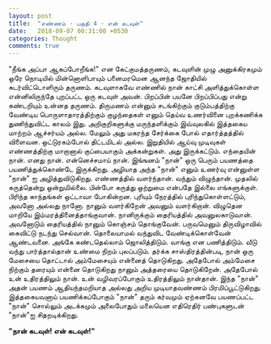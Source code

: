```yaml
---
layout: post
title:  "எண்ணம் - பகுதி 4 - என் கடவுள்"
date:   2018-09-07 00:31:00 +0530
categories: Thought
comments: true
---
```

"நீங்க அப்பா ஆகப்போறீங்க!" என கேட்குமத்தருணம், கடவுளின் முழு அனுக்கிரகமும் ஒரே நொடியில் மின்னொளிபாயும் பனைமரமென ஆனந்த ஜோதியில் சுடர்விட்டொளிரும் தருணம். கடவுளாகவே எண்ணில் நான் காட்சி அளித்துக்கொள்ள என்னிலிருந்தே புறப்பட்ட ஒரு கடவுள் அவன். பிறப்பின் பயனே பிறப்பிப்பது என்று கண்டறியும் உன்னத தருணம். திருமணம் என்னும் சடங்கிற்கும் குடும்பத்திற்கு வேண்டிய பொருளாதாரத்திற்கும் குழந்தைகள் எனும் தெய்வ உணர்வினை புறக்கணிக்க துணிந்துவிட்ட காலம் இது. அறிகுறிகளுக்கு மருந்தளிக்கும் இவ்வுலகில் இத்தகைய மாற்றம் ஆச்சர்யம் அல்ல. மேலும் அது மகரந்த சேர்க்கை போல் எதார்த்தத்தில் விளைவன. ஒட்டுரகம்போல் திட்டமிடல் அல்ல. இறுதியில் ஆய்வு முடிவுகள் எண்ணத்திற்கு மாறானால் குப்பையாகும் அக்கன்றுகள். அது இருக்கட்டும். எந்தையின் நான். எனது நான். என்னெச்சமாய் நான். இங்ஙனம் "நான்" ஒரு பெரும் பயணத்தை பயணித்துக்கொண்டே இருக்கிறது. அழியாத அந்த "நான்" எனும் உணர்வு என்னுள்ள "நான்" ஐ அழித்துவிடுகிறது. எண்ணத்தில் வளர்ந்தான். வந்தும் விழுந்தான். முதலில் கருத்தென்று ஒன்றுமில்லை. பின்போ கருத்து ஒற்றுமை என்பதே இல்லை எங்களுக்குள்.  பிரிந்த காந்தங்கள் ஒட்டாவா போகின்றன. புரியும் நேரத்தில் புரிந்துகொள்ளட்டும், அவனோ அல்லது நானோ. நானும் வளர்கிறேன் அவனும் வளர்கிறான். விழுதென மாறியே இம்மரத்தினைத்தாங்குவான். நானிருக்கும் தைரியத்தில் அவனுலகாடுவான். அவனோடும் தைரியத்தில் நானும் கொஞ்சம் தொங்குவேன். பருவமெனும் திருவிழாவில் கைவிட்டு நடந்து செல்வான். தொலையாமல் வந்துவிட வேண்டிக்கொள்வேன் ஆண்டவனை. அங்கே கண்டதெல்லாம் ஜொலித்திடும். வாங்கு என பணித்திடும். வீடு வந்து பார்த்தால்தான் உண்மை நிறம் புலப்படும். தர்க்க சாஸ்திரத்தின்படி, நான் ஒரு மேசையை தொட்டால் அம்மேசையும் என்னைத் தொடுகிறது. அதேபோல் அம்மேசை நிற்கும் தரையும் என்னை தொடுகிறது நானும் அத்தரையை தொடுகிறேன். அதேபோல் உன் உதிரத்திலும் நான். உன் வழிவரப்போகும் உதிரத்திலும் நான்தான். இந்த "நான்" அதன் பயணம் ஆதியந்தமறியாத அல்லது அறிய முடியாதவண்ணம் பிரமிப்பூட்டுகிறது. இத்தகையவனாய் பயணிக்கப்போகும் "நான்" தரும் கர்வமும் ஏற்கனவே பயணப்பட்ட "நான்" சொல்லும் அடக்கமும் அலைபோதும் மலையென எதிரெதிர் பண்புகளுடன் "நான்"ஐ சிதறடிக்கிறது.

<b>"நான் கடவுள்! என் கடவுள்!"<b>